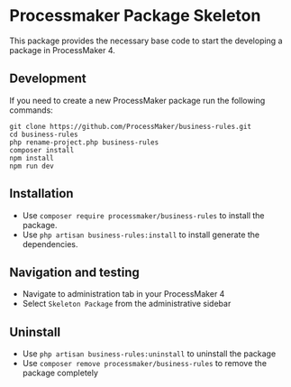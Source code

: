 # Processmaker Package Skeleton
This package provides the necessary base code to start the developing a package in ProcessMaker 4.

## Development
If you need to create a new ProcessMaker package run the following commands:

```
git clone https://github.com/ProcessMaker/business-rules.git
cd business-rules
php rename-project.php business-rules
composer install
npm install
npm run dev
```

## Installation
* Use `composer require processmaker/business-rules` to install the package.
* Use `php artisan business-rules:install` to install generate the dependencies.

## Navigation and testing
* Navigate to administration tab in your ProcessMaker 4
* Select `Skeleton Package` from the administrative sidebar

## Uninstall
* Use `php artisan business-rules:uninstall` to uninstall the package
* Use `composer remove processmaker/business-rules` to remove the package completely

